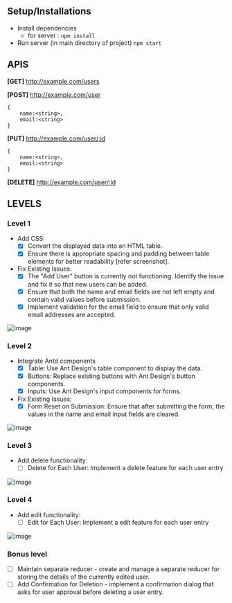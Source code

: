 ## Setup/Installations

- Install dependencies
  - for server : `npm install`
- Run server (in main directory of project) `npm start`

## APIS

**[GET]** http://example.com/users

**[POST]** http://example.com/user

```
{
    name:<string>,
    email:<string>
}
```

**[PUT]** http://example.com/user/:id

```
{
    name:<string>,
    email:<string>
}
```

**[DELETE]** http://example.com/user/:id

## LEVELS

### Level 1

- Add CSS:
  - [x] Convert the displayed data into an HTML table.
  - [x] Ensure there is appropriate spacing and padding between table elements for better readability [refer screenshot].
- Fix Existing Issues:
  - [x] The "Add User" button is currently not functioning. Identify the issue and fix it so that new users can be added.
  - [x] Ensure that both the name and email fields are not left empty and contain valid values before submission.
  - [x] Implement validation for the email field to ensure that only valid email addresses are accepted.

![image](https://github.com/impressai/frontend_task/assets/28563570/27ae4e34-0ccb-488f-9215-e95842322b97)

### Level 2

- Integrate Antd components
  - [x] Table: Use Ant Design's table component to display the data.
  - [x] Buttons: Replace existing buttons with Ant Design's button components.
  - [x] Inputs: Use Ant Design's input components for forms.
- Fix Existing Issues:
  - [x] Form Reset on Submission: Ensure that after submitting the form, the values in the name and email input fields are cleared.

![image](https://github.com/impressai/frontend_task/assets/28563570/65eda298-0f5b-4923-bbcc-45f7caf1b758)

### Level 3

- Add delete functionality:
  - [ ] Delete for Each User: Implement a delete feature for each user entry

![image](https://github.com/impressai/frontend_task/assets/28563570/c3da4f55-6e89-47cc-bbde-35e3c20f80f6)

### Level 4

- Add edit functionality:
  - [ ] Edit for Each User: Implement a edit feature for each user entry

![image](https://github.com/impressai/frontend_task/assets/28563570/67fd80fc-c022-41b3-8f01-de11de046379)

### Bonus level

- [ ] Maintain separate reducer - create and manage a separate reducer for storing the details of the currently edited user.
- [ ] Add Confirmation for Deletion - implement a confirmation dialog that asks for user approval before deleting a user entry.
